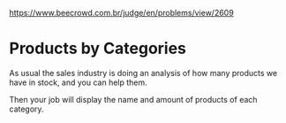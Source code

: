 https://www.beecrowd.com.br/judge/en/problems/view/2609

# Products by Categories

As usual the sales industry is doing an analysis of how many products we have
in stock, and you can help them.

Then your job will display the name and amount of products of each category.
